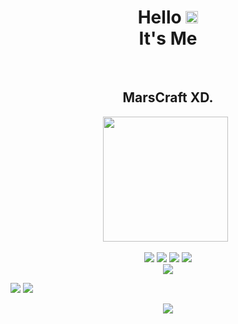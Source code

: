 <h1 align="center">Hello <img src="https://user-images.githubusercontent.com/1303154/88677602-1635ba80-d120-11ea-84d8-d263ba5fc3c0.gif" width="20px" alt="hi"><br>It's Me</h1><br><h2 align="center">MarsCraft XD.</h2>

<p align='center'><a href="https://www.youtube.com/c/MarsCraftXD"><img height="200" src="https://k.top4top.io/p_2087qpvb40.png"></a>&nbsp;&nbsp;</p>

<p align="center">
  <img src="https://img.shields.io/badge/-JavaScript-black?style=flat-square&logo=javascript" />
  <img src="https://img.shields.io/badge/-Node.js-black?style=flat-square&logo=Node.js" />
  <img src="https://img.shields.io/badge/-Git-black?style=flat-square&logo=git" />
  <img src="https://img.shields.io/badge/-GitHub-black?style=flat-square&logo=github" /> <br>
  <img src="https://img.shields.io/badge/-Python-black?style=flat-square&logo=python" />

<p align = "center">
 
[<img src = "https://img.shields.io/badge/instagram-%23E4405F.svg?&style=for-the-badge&logo=instagram&logoColor=white">](https://www.instagram.com/marscraft.xd/)
[<img src="https://img.shields.io/badge/facebook-%231877F2.svg?&style=for-the-badge&logo=facebook&logoColor=white" />](https://www.facebook.com/MARSCRAFT.XD) 

<p align='center'> <img src="https://img.shields.io/youtube/channel/subscribers/UCi7wKwAt6wR5AsNZkaJidrQ?color=red&label=MarsCraft%20XD.&logo=youtube&logoColor=blue" />

</p>

</p>
